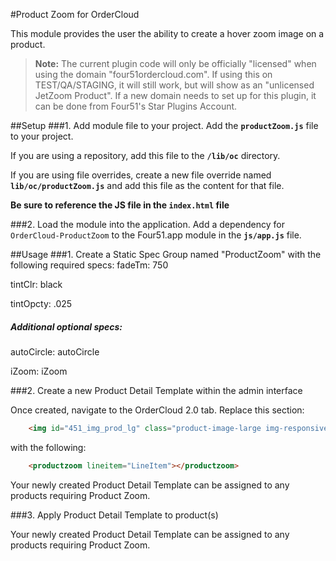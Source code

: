 #Product Zoom for OrderCloud

This module provides the user the ability to create a hover zoom image on a product.

>**Note:** The current plugin code will only be officially "licensed" when using the domain "four51ordercloud.com". If using this on TEST/QA/STAGING, it will still work, but will show as an "unlicensed JetZoom Product". If a new domain needs to set up for this plugin, it can be done from Four51's Star Plugins Account.

##Setup
###1. Add module file to your project.
Add the **`productZoom.js`** file to your project.

If you are using a repository, add this file to the **`/lib/oc`** directory.

If you are using file overrides, create a new file override named **`lib/oc/productZoom.js`** and add this file as the content for that file.

**Be sure to reference the JS file in the `index.html` file**

###2. Load the module into the application.
Add a dependency for `OrderCloud-ProductZoom` to the Four51.app module in the **`js/app.js`** file.

##Usage
###1. Create a Static Spec Group named "ProductZoom" with the following required specs:
fadeTm: 750

tintClr: black

tintOpcty: .025

##### Additional optional specs:

autoCircle: autoCircle 

iZoom: iZoom

###2. Create a new Product Detail Template within the admin interface

Once created, navigate to the OrderCloud 2.0 tab. Replace this section:

```html
    <img id="451_img_prod_lg" class="product-image-large img-responsive" ng-src="{{LineItem.Variant.PreviewUrl || LineItem.Variant.LargeImageUrl || LineItem.Product.LargeImageUrl}}" imageonload />
```

with the following:

```html
    <productzoom lineitem="LineItem"></productzoom>
```
Your newly created Product Detail Template can be assigned to any products requiring Product Zoom.

###3. Apply Product Detail Template to product(s)

Your newly created Product Detail Template can be assigned to any products requiring Product Zoom.
